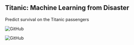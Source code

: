  ## Titanic: Machine Learning from Disaster
Predict survival on the Titanic passengers

![GitHub](https://thetechjournalcom-asifbd.netdna-ssl.com/wp-content/uploads/2012/04/Titanic-Sank-By-Hitting-An-Iceberg.png)



![GitHub](http://www.titanicwalk.com/wp-content/uploads/2013/10/titanic-sinking-underwater.jpg)
